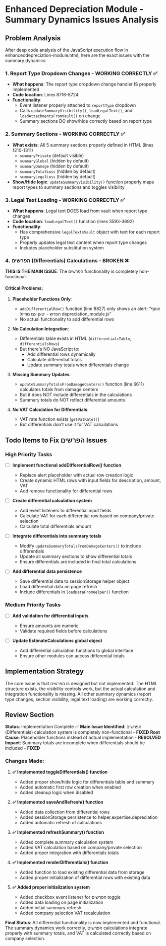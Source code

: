 # Enhanced Depreciation Module - Summary Dynamics Issues Analysis

## Problem Analysis

After deep code analysis of the JavaScript execution flow in enhanceddepreciation-module.html, here are the exact issues with the summary dynamics:

### 1. Report Type Dropdown Changes - WORKING CORRECTLY ✅
- **What happens**: The report type dropdown change handler IS properly implemented
- **Code location**: Lines 8716-8724
- **Functionality**: 
  - Event listener properly attached to `reportType` dropdown
  - Calls `updateSummaryVisibility()`, `loadLegalText()`, and `loadAttachmentsFromVault()` on change
  - Summary sections DO show/hide correctly based on report type

### 2. Summary Sections - WORKING CORRECTLY ✅
- **What exists**: All 5 summary sections properly defined in HTML (lines 1210-1311)
  - `summaryPrivate` (default visible)
  - `summaryGlobal` (hidden by default)
  - `summaryDamage` (hidden by default) 
  - `summaryTotalLoss` (hidden by default)
  - `summaryLegalLoss` (hidden by default)
- **Show/Hide logic**: `updateSummaryVisibility()` function properly maps report types to summary sections and toggles visibility

### 3. Legal Text Loading - WORKING CORRECTLY ✅
- **What happens**: Legal text DOES load from vault when report type changes
- **Code location**: `loadLegalText()` function (lines 3593-3692)
- **Functionality**: 
  - Has comprehensive `legalTextsVault` object with text for each report type
  - Properly updates legal text content when report type changes
  - Includes placeholder substitution system

### 4. הפרשים (Differentials) Calculations - BROKEN ❌

**THIS IS THE MAIN ISSUE**: The הפרשים functionality is completely non-functional:

#### Critical Problems:
1. **Placeholder Functions Only**: 
   - `addDifferentialRow()` function (line 8827) only shows an alert: "הוסף הפרש - יטען עם מודול depreciation_module.js"
   - No actual functionality to add differential rows

2. **No Calculation Integration**:
   - Differentials table exists in HTML (`differentialsTable`, `differentialsRows`)
   - But there's NO JavaScript to:
     - Add differential rows dynamically
     - Calculate differential totals
     - Update summary totals when differentials change

3. **Missing Summary Updates**:
   - `updateSummaryTotalsFromDamageCenters()` function (line 6611) calculates totals from damage centers
   - But it does NOT include differentials in the calculations
   - Summary totals do NOT reflect differential amounts

4. **No VAT Calculation for Differentials**:
   - VAT rate function exists (`getVatRate()`)
   - But differentials don't use it for VAT calculations

## Todo Items to Fix הפרשים Issues

### High Priority Tasks

- [ ] **Implement functional addDifferentialRow() function**
  - Replace alert placeholder with actual row creation logic
  - Create dynamic HTML rows with input fields for description, amount, VAT
  - Add remove functionality for differential rows

- [ ] **Create differential calculation system**
  - Add event listeners to differential input fields
  - Calculate VAT for each differential row based on company/private selection
  - Calculate total differentials amount

- [ ] **Integrate differentials into summary totals**
  - Modify `updateSummaryTotalsFromDamageCenters()` to include differentials
  - Update all summary sections to show differential totals
  - Ensure differentials are included in final total calculations

- [ ] **Add differential data persistence**
  - Save differential data to sessionStorage helper object
  - Load differential data on page refresh
  - Include differentials in `loadDataFromHelper()` function

### Medium Priority Tasks

- [ ] **Add validation for differential inputs**
  - Ensure amounts are numeric
  - Validate required fields before calculations

- [ ] **Update EstimateCalculations global object**
  - Add differential calculation functions to global interface
  - Ensure other modules can access differential totals

## Implementation Strategy

The core issue is that הפרשים is designed but not implemented. The HTML structure exists, the visibility controls work, but the actual calculation and integration functionality is missing. All other summary dynamics (report type changes, section visibility, legal text loading) are working correctly.

## Review Section

**Status**: Implementation Complete ✅
**Main Issue Identified**: הפרשים (Differentials) calculation system is completely non-functional - **FIXED**
**Root Cause**: Placeholder functions instead of actual implementation - **RESOLVED**
**Impact**: Summary totals are incomplete when differentials should be included - **FIXED**

### Changes Made:

1. **✅ Implemented toggleDifferentials() function**
   - Added proper show/hide logic for differentials table and summary
   - Added automatic first row creation when enabled
   - Added cleanup logic when disabled

2. **✅ Implemented saveAndRefresh() function**
   - Added data collection from differential rows
   - Added sessionStorage persistence to helper.expertise.depreciation
   - Added automatic refresh of calculations

3. **✅ Implemented refreshSummary() function**
   - Added complete summary calculation system
   - Added VAT calculation based on company/private selection
   - Added proper integration with differentials totals

4. **✅ Implemented renderDifferentials() function**
   - Added function to load existing differential data from storage
   - Added proper initialization of differential rows with existing data

5. **✅ Added proper initialization system**
   - Added checkbox event listener for הפרשים toggle
   - Added data loading on page initialization
   - Added initial summary refresh
   - Added company selection VAT recalculation

**Final Status**: All differential functionality is now implemented and functional. The summary dynamics work correctly, הפרשים calculations integrate properly with summary totals, and VAT is calculated correctly based on company selection.